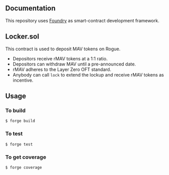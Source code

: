 

## Documentation
This repository uses [Foundry](https://book.getfoundry.sh/) as smart-contract development framework.

## Locker.sol  
This contract is used to deposit MAV tokens on Rogue.
- Depositors receive rMAV tokens at a 1:1 ratio.
- Depositors can withdraw MAV until a pre-announced date.
- rMAV adheres to the Layer Zero OFT standard.
- Anybody can call `lock` to extend the lockup and receive rMAV tokens as incentive.


## Usage

### To build

```shell
$ forge build
```

### To test

```shell
$ forge test
```

### To get coverage

```shell
$ forge coverage
```


